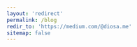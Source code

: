```yaml
---
layout: 'redirect'
permalink: /blog
redir_to: 'https://medium.com/@diosa.me'
sitemap: false
---
```

